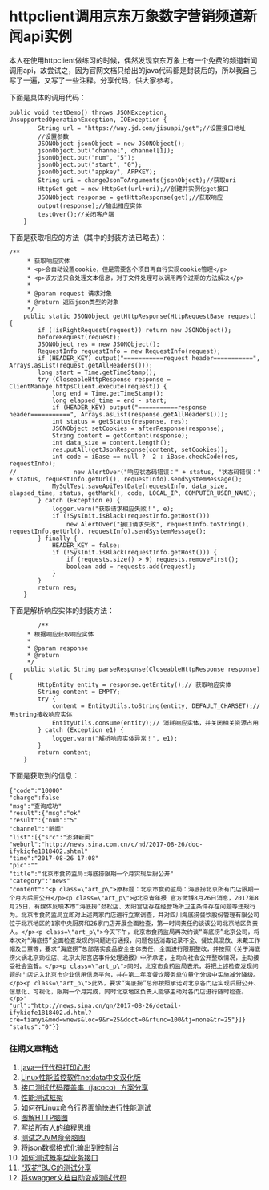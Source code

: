 # httpclient调用京东万象数字营销频道新闻api实例
本人在使用httpclient做练习的时候，偶然发现京东万象上有一个免费的频道新闻调用api，故尝试之，因为官网文档只给出的java代码都是封装后的，所以我自己写了一遍，又写了一些注释。分享代码，供大家参考。

下面是具体的调用代码：

```
public void testDemo() throws JSONException, UnsupportedOperationException, IOException {
		String url = "https://way.jd.com/jisuapi/get";//设置接口地址
		//设置参数
		JSONObject jsonObject = new JSONObject();
		jsonObject.put("channel", channel[1]);
		jsonObject.put("num", "5");
		jsonObject.put("start", "0");
		jsonObject.put("appkey", APPKEY);
		String uri = changeJsonToArguments(jsonObject);//获取uri
		HttpGet get = new HttpGet(url+uri);//创建并实例化get接口
		JSONObject response = getHttpResponse(get);//获取响应
		output(response);//输出相应实体
		testOver();//关闭客户端
	}
```
下面是获取相应的方法（其中的封装方法已略去）：

```
/**
     * 获取响应实体
     * <p>会自动设置cookie，但是需要各个项目再自行实现cookie管理</p>
     * <p>该方法只会处理文本信息，对于文件处理可以调用两个过期的方法解决</p>
     *
     * @param request 请求对象
     * @return 返回json类型的对象
     */
    public static JSONObject getHttpResponse(HttpRequestBase request) {
        if (!isRightRequest(request)) return new JSONObject();
        beforeRequest(request);
        JSONObject res = new JSONObject();
        RequestInfo requestInfo = new RequestInfo(request);
        if (HEADER_KEY) output("===========request header===========", Arrays.asList(request.getAllHeaders()));
        long start = Time.getTimeStamp();
        try (CloseableHttpResponse response = ClientManage.httpsClient.execute(request)) {
            long end = Time.getTimeStamp();
            long elapsed_time = end - start;
            if (HEADER_KEY) output("===========response header===========", Arrays.asList(response.getAllHeaders()));
            int status = getStatus(response, res);
            JSONObject setCookies = afterResponse(response);
            String content = getContent(response);
            int data_size = content.length();
            res.putAll(getJsonResponse(content, setCookies));
            int code = iBase == null ? -2 : iBase.checkCode(res, requestInfo);
//                new AlertOver("响应状态码错误：" + status, "状态码错误：" + status, requestInfo.getUrl(), requestInfo).sendSystemMessage();
            MySqlTest.saveApiTestDate(requestInfo, data_size, elapsed_time, status, getMark(), code, LOCAL_IP, COMPUTER_USER_NAME);
        } catch (Exception e) {
            logger.warn("获取请求相应失败！", e);
            if (!SysInit.isBlack(requestInfo.getHost()))
                new AlertOver("接口请求失败", requestInfo.toString(), requestInfo.getUrl(), requestInfo).sendSystemMessage();
        } finally {
            HEADER_KEY = false;
            if (!SysInit.isBlack(requestInfo.getHost())) {
                if (requests.size() > 9) requests.removeFirst();
                boolean add = requests.add(request);
            }
        }
        return res;
    }
```
下面是解析响应实体的封装方法：
```
	    /**
     * 根据响应获取响应实体
     *
     * @param response
     * @return
     */
    public static String parseResponse(CloseableHttpResponse response) {
        HttpEntity entity = response.getEntity();// 获取响应实体
        String content = EMPTY;
        try {
            content = EntityUtils.toString(entity, DEFAULT_CHARSET);// 用string接收响应实体
            EntityUtils.consume(entity);// 消耗响应实体，并关闭相关资源占用
        } catch (Exception e1) {
            logger.warn("解析响应实体异常！", e1);
        }
        return content;
    }
```
下面是获取到的信息：


```
{"code":"10000"
"charge":false
"msg":"查询成功"
"result":{"msg":"ok"
"result":{"num":"5"
"channel":"新闻"
"list":[{"src":"澎湃新闻"
"weburl":"http://news.sina.com.cn/c/nd/2017-08-26/doc-ifykiqfe1818402.shtml"
"time":"2017-08-26 17:08"
"pic":""
"title":"北京市食药监局:海底捞限期一个月实现后厨公开"
"category":"news"
"content":"<p class=\"art_p\">原标题：北京市食药监局：海底捞北京所有门店限期一个月内后厨公开</p><p class=\"art_p\">@北京青年报 官方微博8月26日消息，2017年8月25日，有媒体反映本市“海底捞”劲松店、太阳宫店存在经营场所卫生条件存在问题等违规行为。北京市食药监局立即对上述两家门店进行立案调查，并对四川海底捞餐饮股份管理有限公司位于北京地区的1家中央厨房和26家门店开展全面检查，第一时间责任约谈该公司北京地区负责人。</p><p class=\"art_p\">今天下午，北京市食药监局再次约谈“海底捞”北京公司，将本次对“海底捞”全面检查发现的问题进行通报，问题包括消毒记录不全、餐饮具混放、未戴工作帽及口罩等，要求“海底捞”总部落实食品安全主体责任，全面进行限期整改，并按照《关于海底捞火锅北京劲松店、北京太阳宫店事件处理通报》中所承诺，主动向社会公开整改情况，主动接受社会监督。</p><p class=\"art_p\">同时，北京市食药监局表示，将把上述检查发现问题的门店记入北京市企业信用信息平台，并在第二年度餐饮服务单位量化分级中实施减分降级。</p><p class=\"art_p\">此外，要求“海底捞”总部按照承诺对北京各门店实现后厨公开、信息化、可视化，限期一个月完成，同时北京地区负责人能够主动对各门店进行随时检查。</p>"
"url":"http://news.sina.cn/gn/2017-08-26/detail-ifykiqfe1818402.d.html?cre=tianyi&mod=wnews&loc=9&r=25&doct=0&rfunc=100&tj=none&tr=25"}]}
"status":"0"}}
```

### 往期文章精选

1. [java一行代码打印心形](https://mp.weixin.qq.com/s/QPSryoSbViVURpSa9QXtpg)
2. [Linux性能监控软件netdata中文汉化版](https://mp.weixin.qq.com/s/fdXtK-5WwKnxjLZdyg6-nA)
3. [接口测试代码覆盖率（jacoco）方案分享](https://mp.weixin.qq.com/s/D73Sq6NLjeRKN8aCpGLOjQ)
4. [性能测试框架](https://mp.weixin.qq.com/s/3_09j7-5ex35u30HQRyWug)
5. [如何在Linux命令行界面愉快进行性能测试](https://mp.weixin.qq.com/s/fwGqBe1SpA2V0lPfAOd04Q)
6. [图解HTTP脑图](https://mp.weixin.qq.com/s/100Vm8FVEuXs0x6rDGTipw)
7. [写给所有人的编程思维](https://mp.weixin.qq.com/s/Oj33UCnYfbUgzsBzEm2GPQ)
8. [测试之JVM命令脑图](https://mp.weixin.qq.com/s/qprqyv0j3SCvGw1HMjbaMQ)
9. [将json数据格式化输出到控制台](https://mp.weixin.qq.com/s/2IPwvh-33Ov2jBh0_L8shA)
10. [如何测试概率型业务接口](https://mp.weixin.qq.com/s/kUVffhjae3eYivrGqo6ZMg)
11. [“双花”BUG的测试分享](https://mp.weixin.qq.com/s/0dsBsssNfg-seJ_tu9zFaQ)
12. [将swagger文档自动变成测试代码](https://mp.weixin.qq.com/s/SY8mVenj0zMe5b47GS9VSQ)
